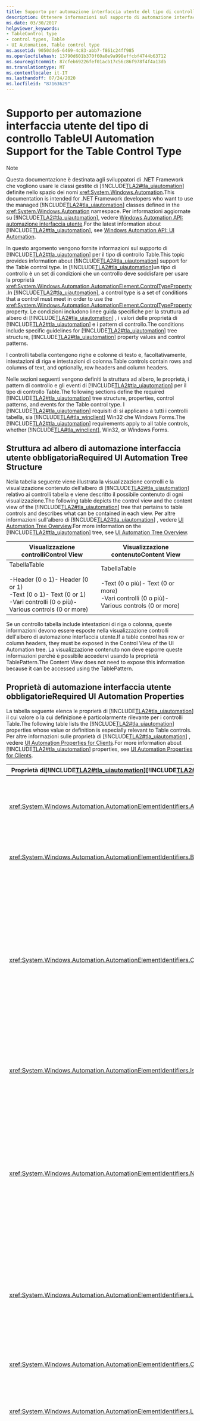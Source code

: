 ```yaml
---
title: Supporto per automazione interfaccia utente del tipo di controllo Table
description: Ottenere informazioni sul supporto di automazione interfaccia utente per il tipo di controllo Table. Informazioni sulla struttura ad albero, le proprietà, i pattern di controllo e gli eventi di richiesti.
ms.date: 03/30/2017
helpviewer_keywords:
- TableControl type
- control types, Table
- UI Automation, Table control type
ms.assetid: 9050dde5-6469-4c83-abb7-f861c24ff985
ms.openlocfilehash: 13790d601b370f60a0e9a998effcbf4744b63712
ms.sourcegitcommit: 87cfeb69226fef01acb17c56c86f978f4f4a13db
ms.translationtype: MT
ms.contentlocale: it-IT
ms.lasthandoff: 07/24/2020
ms.locfileid: "87163629"
---
```

# <a name="ui-automation-support-for-the-table-control-type"></a><span data-ttu-id="31e8f-104">Supporto per automazione interfaccia utente del tipo di controllo Table</span><span class="sxs-lookup"><span data-stu-id="31e8f-104">UI Automation Support for the Table Control Type</span></span>
> [!NOTE]
> <span data-ttu-id="31e8f-105">Questa documentazione è destinata agli sviluppatori di .NET Framework che vogliono usare le classi gestite di [!INCLUDE[TLA2#tla_uiautomation](../../../includes/tla2sharptla-uiautomation-md.md)] definite nello spazio dei nomi <xref:System.Windows.Automation>.</span><span class="sxs-lookup"><span data-stu-id="31e8f-105">This documentation is intended for .NET Framework developers who want to use the managed [!INCLUDE[TLA2#tla_uiautomation](../../../includes/tla2sharptla-uiautomation-md.md)] classes defined in the <xref:System.Windows.Automation> namespace.</span></span> <span data-ttu-id="31e8f-106">Per informazioni aggiornate su [!INCLUDE[TLA2#tla_uiautomation](../../../includes/tla2sharptla-uiautomation-md.md)], vedere [Windows Automation API: automazione interfaccia utente](/windows/win32/winauto/entry-uiauto-win32).</span><span class="sxs-lookup"><span data-stu-id="31e8f-106">For the latest information about [!INCLUDE[TLA2#tla_uiautomation](../../../includes/tla2sharptla-uiautomation-md.md)], see [Windows Automation API: UI Automation](/windows/win32/winauto/entry-uiauto-win32).</span></span>  
  
 <span data-ttu-id="31e8f-107">In questo argomento vengono fornite informazioni sul supporto di [!INCLUDE[TLA2#tla_uiautomation](../../../includes/tla2sharptla-uiautomation-md.md)] per il tipo di controllo Table.</span><span class="sxs-lookup"><span data-stu-id="31e8f-107">This topic provides information about [!INCLUDE[TLA2#tla_uiautomation](../../../includes/tla2sharptla-uiautomation-md.md)] support for the Table control type.</span></span> <span data-ttu-id="31e8f-108">In [!INCLUDE[TLA2#tla_uiautomation](../../../includes/tla2sharptla-uiautomation-md.md)]un tipo di controllo è un set di condizioni che un controllo deve soddisfare per usare la proprietà <xref:System.Windows.Automation.AutomationElement.ControlTypeProperty> .</span><span class="sxs-lookup"><span data-stu-id="31e8f-108">In [!INCLUDE[TLA2#tla_uiautomation](../../../includes/tla2sharptla-uiautomation-md.md)], a control type is a set of conditions that a control must meet in order to use the <xref:System.Windows.Automation.AutomationElement.ControlTypeProperty> property.</span></span> <span data-ttu-id="31e8f-109">Le condizioni includono linee guida specifiche per la struttura ad albero di [!INCLUDE[TLA2#tla_uiautomation](../../../includes/tla2sharptla-uiautomation-md.md)] , i valori delle proprietà di [!INCLUDE[TLA2#tla_uiautomation](../../../includes/tla2sharptla-uiautomation-md.md)] e i pattern di controllo.</span><span class="sxs-lookup"><span data-stu-id="31e8f-109">The conditions include specific guidelines for [!INCLUDE[TLA2#tla_uiautomation](../../../includes/tla2sharptla-uiautomation-md.md)] tree structure, [!INCLUDE[TLA2#tla_uiautomation](../../../includes/tla2sharptla-uiautomation-md.md)] property values and control patterns.</span></span>  
  
 <span data-ttu-id="31e8f-110">I controlli tabella contengono righe e colonne di testo e, facoltativamente, intestazioni di riga e intestazioni di colonna.</span><span class="sxs-lookup"><span data-stu-id="31e8f-110">Table controls contain rows and columns of text, and optionally, row headers and column headers.</span></span>  
  
 <span data-ttu-id="31e8f-111">Nelle sezioni seguenti vengono definiti la struttura ad albero, le proprietà, i pattern di controllo e gli eventi di [!INCLUDE[TLA2#tla_uiautomation](../../../includes/tla2sharptla-uiautomation-md.md)] per il tipo di controllo Table.</span><span class="sxs-lookup"><span data-stu-id="31e8f-111">The following sections define the required [!INCLUDE[TLA2#tla_uiautomation](../../../includes/tla2sharptla-uiautomation-md.md)] tree structure, properties, control patterns, and events for the Table control type.</span></span> <span data-ttu-id="31e8f-112">I [!INCLUDE[TLA2#tla_uiautomation](../../../includes/tla2sharptla-uiautomation-md.md)] requisiti di si applicano a tutti i controlli tabella, sia [!INCLUDE[TLA#tla_winclient](../../../includes/tlasharptla-winclient-md.md)] Win32 che Windows Forms.</span><span class="sxs-lookup"><span data-stu-id="31e8f-112">The [!INCLUDE[TLA2#tla_uiautomation](../../../includes/tla2sharptla-uiautomation-md.md)] requirements apply to all table controls, whether [!INCLUDE[TLA#tla_winclient](../../../includes/tlasharptla-winclient-md.md)], Win32, or Windows Forms.</span></span>  
  
<a name="Required_UI_Automation_Tree_Structure"></a>
## <a name="required-ui-automation-tree-structure"></a><span data-ttu-id="31e8f-113">Struttura ad albero di automazione interfaccia utente obbligatoria</span><span class="sxs-lookup"><span data-stu-id="31e8f-113">Required UI Automation Tree Structure</span></span>  
 <span data-ttu-id="31e8f-114">Nella tabella seguente viene illustrata la visualizzazione controlli e la visualizzazione contenuto dell'albero di [!INCLUDE[TLA2#tla_uiautomation](../../../includes/tla2sharptla-uiautomation-md.md)] relativo ai controlli tabella e viene descritto il possibile contenuto di ogni visualizzazione.</span><span class="sxs-lookup"><span data-stu-id="31e8f-114">The following table depicts the control view and the content view of the [!INCLUDE[TLA2#tla_uiautomation](../../../includes/tla2sharptla-uiautomation-md.md)] tree that pertains to table controls and describes what can be contained in each view.</span></span> <span data-ttu-id="31e8f-115">Per altre informazioni sull'albero di [!INCLUDE[TLA2#tla_uiautomation](../../../includes/tla2sharptla-uiautomation-md.md)] , vedere [UI Automation Tree Overview](ui-automation-tree-overview.md).</span><span class="sxs-lookup"><span data-stu-id="31e8f-115">For more information on the [!INCLUDE[TLA2#tla_uiautomation](../../../includes/tla2sharptla-uiautomation-md.md)] tree, see [UI Automation Tree Overview](ui-automation-tree-overview.md).</span></span>  
  
|<span data-ttu-id="31e8f-116">Visualizzazione controlli</span><span class="sxs-lookup"><span data-stu-id="31e8f-116">Control View</span></span>|<span data-ttu-id="31e8f-117">Visualizzazione contenuto</span><span class="sxs-lookup"><span data-stu-id="31e8f-117">Content View</span></span>|  
|------------------|------------------|  
|<span data-ttu-id="31e8f-118">Tabella</span><span class="sxs-lookup"><span data-stu-id="31e8f-118">Table</span></span><br /><br /> <span data-ttu-id="31e8f-119">-Header (0 o 1)</span><span class="sxs-lookup"><span data-stu-id="31e8f-119">-   Header (0 or 1)</span></span><br /><span data-ttu-id="31e8f-120">-Text (0 o 1)</span><span class="sxs-lookup"><span data-stu-id="31e8f-120">-   Text (0 or 1)</span></span><br /><span data-ttu-id="31e8f-121">-Vari controlli (0 o più)</span><span class="sxs-lookup"><span data-stu-id="31e8f-121">-   Various controls (0 or more)</span></span>|<span data-ttu-id="31e8f-122">Tabella</span><span class="sxs-lookup"><span data-stu-id="31e8f-122">Table</span></span><br /><br /> <span data-ttu-id="31e8f-123">-Text (0 o più)</span><span class="sxs-lookup"><span data-stu-id="31e8f-123">-   Text (0 or more)</span></span><br /><span data-ttu-id="31e8f-124">-Vari controlli (0 o più)</span><span class="sxs-lookup"><span data-stu-id="31e8f-124">-   Various controls (0 or more)</span></span>|  
  
 <span data-ttu-id="31e8f-125">Se un controllo tabella include intestazioni di riga o colonna, queste informazioni devono essere esposte nella visualizzazione controlli dell'albero di automazione interfaccia utente.</span><span class="sxs-lookup"><span data-stu-id="31e8f-125">If a table control has row or column headers, they must be exposed in the Control View of the UI Automation tree.</span></span> <span data-ttu-id="31e8f-126">La visualizzazione contenuto non deve esporre queste informazioni perché è possibile accedervi usando la proprietà TablePattern.</span><span class="sxs-lookup"><span data-stu-id="31e8f-126">The Content View does not need to expose this information because it can be accessed using the TablePattern.</span></span>  
  
<a name="Required_UI_Automation_Properties"></a>
## <a name="required-ui-automation-properties"></a><span data-ttu-id="31e8f-127">Proprietà di automazione interfaccia utente obbligatorie</span><span class="sxs-lookup"><span data-stu-id="31e8f-127">Required UI Automation Properties</span></span>  
 <span data-ttu-id="31e8f-128">La tabella seguente elenca le proprietà di [!INCLUDE[TLA2#tla_uiautomation](../../../includes/tla2sharptla-uiautomation-md.md)] il cui valore o la cui definizione è particolarmente rilevante per i controlli Table.</span><span class="sxs-lookup"><span data-stu-id="31e8f-128">The following table lists the [!INCLUDE[TLA2#tla_uiautomation](../../../includes/tla2sharptla-uiautomation-md.md)] properties whose value or definition is especially relevant to Table controls.</span></span> <span data-ttu-id="31e8f-129">Per altre informazioni sulle proprietà di [!INCLUDE[TLA2#tla_uiautomation](../../../includes/tla2sharptla-uiautomation-md.md)] , vedere [UI Automation Properties for Clients](ui-automation-properties-for-clients.md).</span><span class="sxs-lookup"><span data-stu-id="31e8f-129">For more information about [!INCLUDE[TLA2#tla_uiautomation](../../../includes/tla2sharptla-uiautomation-md.md)] properties, see [UI Automation Properties for Clients](ui-automation-properties-for-clients.md).</span></span>  
  
|<span data-ttu-id="31e8f-130">Proprietà di[!INCLUDE[TLA2#tla_uiautomation](../../../includes/tla2sharptla-uiautomation-md.md)]</span><span class="sxs-lookup"><span data-stu-id="31e8f-130">[!INCLUDE[TLA2#tla_uiautomation](../../../includes/tla2sharptla-uiautomation-md.md)] Property</span></span>|<span data-ttu-id="31e8f-131">Valore</span><span class="sxs-lookup"><span data-stu-id="31e8f-131">Value</span></span>|<span data-ttu-id="31e8f-132">Note</span><span class="sxs-lookup"><span data-stu-id="31e8f-132">Notes</span></span>|  
|------------------------------------------------------------------------------------|-----------|-----------|  
|<xref:System.Windows.Automation.AutomationElementIdentifiers.AutomationIdProperty>|<span data-ttu-id="31e8f-133">Vedere le note.</span><span class="sxs-lookup"><span data-stu-id="31e8f-133">See notes.</span></span>|<span data-ttu-id="31e8f-134">Il valore di questa proprietà deve essere univoco in tutti i controlli in un'applicazione.</span><span class="sxs-lookup"><span data-stu-id="31e8f-134">The value of this property needs to be unique across all controls in an application.</span></span>|  
|<xref:System.Windows.Automation.AutomationElementIdentifiers.BoundingRectangleProperty>|<span data-ttu-id="31e8f-135">Vedere le note.</span><span class="sxs-lookup"><span data-stu-id="31e8f-135">See notes.</span></span>|<span data-ttu-id="31e8f-136">Il rettangolo più esterno che contiene l'intero controllo.</span><span class="sxs-lookup"><span data-stu-id="31e8f-136">The outermost rectangle that contains the whole control.</span></span>|  
|<xref:System.Windows.Automation.AutomationElementIdentifiers.ClickablePointProperty>|<span data-ttu-id="31e8f-137">Vedere le note.</span><span class="sxs-lookup"><span data-stu-id="31e8f-137">See notes.</span></span>|<span data-ttu-id="31e8f-138">Supportata se è presente un rettangolo di delimitazione.</span><span class="sxs-lookup"><span data-stu-id="31e8f-138">Supported if there is a bounding rectangle.</span></span> <span data-ttu-id="31e8f-139">Se non tutti i punti all'interno del rettangolo di delimitazione sono selezionabili ed è stato eseguito un processo di hit testing specializzato, eseguire l'override e implementare un punto selezionabile.</span><span class="sxs-lookup"><span data-stu-id="31e8f-139">If not every point within the bounding rectangle is clickable, and you perform specialized hit testing, then override and provide a clickable point.</span></span>|  
|<xref:System.Windows.Automation.AutomationElementIdentifiers.IsKeyboardFocusableProperty>|<span data-ttu-id="31e8f-140">Vedere le note.</span><span class="sxs-lookup"><span data-stu-id="31e8f-140">See notes.</span></span>|<span data-ttu-id="31e8f-141">Se il controllo può ricevere lo stato attivo, deve supportare questa proprietà.</span><span class="sxs-lookup"><span data-stu-id="31e8f-141">If the control can receive keyboard focus, it must support this property.</span></span>|  
|<xref:System.Windows.Automation.AutomationElementIdentifiers.NameProperty>|<span data-ttu-id="31e8f-142">Vedere le note.</span><span class="sxs-lookup"><span data-stu-id="31e8f-142">See notes.</span></span>|<span data-ttu-id="31e8f-143">Il controllo tabella in genere ricava il proprio nome da un'etichetta di testo statico.</span><span class="sxs-lookup"><span data-stu-id="31e8f-143">The table control typically gets its name from a static text label.</span></span> <span data-ttu-id="31e8f-144">Se non è presente alcuna etichetta di testo statico, è necessario assegnare una proprietà Name che deve essere sempre disponibile per descrivere lo scopo della tabella.</span><span class="sxs-lookup"><span data-stu-id="31e8f-144">If there is no static text label, you must assign a Name property that must always be available to explain the purpose of the table.</span></span>|  
|<xref:System.Windows.Automation.AutomationElementIdentifiers.LabeledByProperty>|<span data-ttu-id="31e8f-145">Vedere le note.</span><span class="sxs-lookup"><span data-stu-id="31e8f-145">See notes.</span></span>|<span data-ttu-id="31e8f-146">Se è presente un'etichetta di testo statico, questa proprietà deve esporre un riferimento all'elemento di automazione del controllo.</span><span class="sxs-lookup"><span data-stu-id="31e8f-146">If there is a static text label, this property should expose a reference to the automation element of the control.</span></span>|  
|<xref:System.Windows.Automation.AutomationElementIdentifiers.ControlTypeProperty>|<span data-ttu-id="31e8f-147">Tabella</span><span class="sxs-lookup"><span data-stu-id="31e8f-147">Table</span></span>|<span data-ttu-id="31e8f-148">Questo valore è uguale per tutti i framework dell'interfaccia utente.</span><span class="sxs-lookup"><span data-stu-id="31e8f-148">This value is the same for all UI frameworks.</span></span>|  
|<xref:System.Windows.Automation.AutomationElementIdentifiers.LocalizedControlTypeProperty>|<span data-ttu-id="31e8f-149">"table"</span><span class="sxs-lookup"><span data-stu-id="31e8f-149">"table"</span></span>|<span data-ttu-id="31e8f-150">Stringa localizzata corrispondente al tipo di controllo Table.</span><span class="sxs-lookup"><span data-stu-id="31e8f-150">Localized string corresponding to the Table control type.</span></span>|  
|<xref:System.Windows.Automation.AutomationElementIdentifiers.HelpTextProperty>|<span data-ttu-id="31e8f-151">Vedere le note.</span><span class="sxs-lookup"><span data-stu-id="31e8f-151">See notes.</span></span>|<span data-ttu-id="31e8f-152">Altre informazioni sullo scopo della tabella devono essere esposte tramite questa proprietà se non viene illustrata in modo sufficiente accedendo alla proprietà NameProperty.</span><span class="sxs-lookup"><span data-stu-id="31e8f-152">More details about the purpose of the table should be exposed through this property if it is not sufficiently explained by accessing the NameProperty.</span></span>|  
|<xref:System.Windows.Automation.AutomationElementIdentifiers.IsContentElementProperty>|<span data-ttu-id="31e8f-153">True</span><span class="sxs-lookup"><span data-stu-id="31e8f-153">True</span></span>|<span data-ttu-id="31e8f-154">Il controllo tabella deve essere sempre di tipo contenuto.</span><span class="sxs-lookup"><span data-stu-id="31e8f-154">The table control must always be content.</span></span>|  
|<xref:System.Windows.Automation.AutomationElementIdentifiers.IsControlElementProperty>|<span data-ttu-id="31e8f-155">True</span><span class="sxs-lookup"><span data-stu-id="31e8f-155">True</span></span>|<span data-ttu-id="31e8f-156">Il controllo tabella deve essere sempre un controllo.</span><span class="sxs-lookup"><span data-stu-id="31e8f-156">The table control must always be a control.</span></span>|  
  
<a name="Required_UI_Automation_Control_Patterns"></a>
## <a name="required-ui-automation-control-patterns"></a><span data-ttu-id="31e8f-157">Pattern di controllo obbligatori per l'automazione interfaccia utente</span><span class="sxs-lookup"><span data-stu-id="31e8f-157">Required UI Automation Control Patterns</span></span>  
 <span data-ttu-id="31e8f-158">La tabella seguente elenca i pattern di controllo dell' [!INCLUDE[TLA2#tla_uiautomation](../../../includes/tla2sharptla-uiautomation-md.md)] che devono essere supportati da tutti i controlli tabella.</span><span class="sxs-lookup"><span data-stu-id="31e8f-158">The following table lists the [!INCLUDE[TLA2#tla_uiautomation](../../../includes/tla2sharptla-uiautomation-md.md)] control patterns required to be supported by Table controls.</span></span> <span data-ttu-id="31e8f-159">Per altre informazioni sui pattern di controllo, vedere [UI Automation Control Patterns Overview](ui-automation-control-patterns-overview.md).</span><span class="sxs-lookup"><span data-stu-id="31e8f-159">For more information on control patterns, see [UI Automation Control Patterns Overview](ui-automation-control-patterns-overview.md).</span></span>  
  
|<span data-ttu-id="31e8f-160">Pattern di controllo</span><span class="sxs-lookup"><span data-stu-id="31e8f-160">Control Pattern</span></span>|<span data-ttu-id="31e8f-161">Supporto</span><span class="sxs-lookup"><span data-stu-id="31e8f-161">Support</span></span>|<span data-ttu-id="31e8f-162">Note</span><span class="sxs-lookup"><span data-stu-id="31e8f-162">Notes</span></span>|  
|---------------------|-------------|-----------|  
|<xref:System.Windows.Automation.Provider.IGridProvider>|<span data-ttu-id="31e8f-163">Sì</span><span class="sxs-lookup"><span data-stu-id="31e8f-163">Yes</span></span>|<span data-ttu-id="31e8f-164">Il controllo tabella supporta sempre questo pattern di controllo perché gli elementi che contiene dispone di dati visualizzati in una griglia.</span><span class="sxs-lookup"><span data-stu-id="31e8f-164">The table control always supports this control pattern because the items that it contains have data that is presented in a grid.</span></span>|  
|<xref:System.Windows.Automation.Provider.IGridItemProvider>|<span data-ttu-id="31e8f-165">Sì (obbligatorio con oggetti figlio)</span><span class="sxs-lookup"><span data-stu-id="31e8f-165">Yes (required with child objects)</span></span>|<span data-ttu-id="31e8f-166">Gli oggetti interni di una tabella devono supportare sia il pattern di controllo GridItem sia il pattern di controllo TableItem.</span><span class="sxs-lookup"><span data-stu-id="31e8f-166">The inner objects of a table should support both the GridItem and TableItem control patterns.</span></span> <span data-ttu-id="31e8f-167">La tabella stessa non deve supportare il pattern di controllo GridItem o TableItem, a meno che la tabella non faccia parte di un'altra tabella.</span><span class="sxs-lookup"><span data-stu-id="31e8f-167">The table itself need not support the GridItem or TableItem control patterns unless the table is part of another table.</span></span>|  
|<xref:System.Windows.Automation.Provider.ITableProvider>|<span data-ttu-id="31e8f-168">Sì</span><span class="sxs-lookup"><span data-stu-id="31e8f-168">Yes</span></span>|<span data-ttu-id="31e8f-169">Il controllo tabella supporta sempre l'associazione di intestazioni al contenuto.</span><span class="sxs-lookup"><span data-stu-id="31e8f-169">The table control always has the capability of having headers associated with the content.</span></span>|  
|<xref:System.Windows.Automation.Provider.ITableItemProvider>|<span data-ttu-id="31e8f-170">Sì (obbligatorio con oggetti figlio)</span><span class="sxs-lookup"><span data-stu-id="31e8f-170">Yes (required with child objects)</span></span>|<span data-ttu-id="31e8f-171">Gli oggetti interni di una tabella devono supportare sia il pattern di controllo GridItem sia il pattern di controllo TableItem.</span><span class="sxs-lookup"><span data-stu-id="31e8f-171">The inner objects of a table should support both the GridItem and TableItem control patterns.</span></span> <span data-ttu-id="31e8f-172">La tabella stessa non deve supportare il pattern di controllo GridItem o TableItem, a meno che la tabella non faccia parte di un'altra tabella.</span><span class="sxs-lookup"><span data-stu-id="31e8f-172">The table itself need not support the GridItem or TableItem control patterns unless the table is part of another table.</span></span>|  
  
<a name="Required_UI_Automation_Events"></a>
## <a name="required-ui-automation-events"></a><span data-ttu-id="31e8f-173">Eventi di automazione interfaccia utente obbligatori</span><span class="sxs-lookup"><span data-stu-id="31e8f-173">Required UI Automation Events</span></span>  
 <span data-ttu-id="31e8f-174">La tabella seguente elenca gli eventi dell' [!INCLUDE[TLA2#tla_uiautomation](../../../includes/tla2sharptla-uiautomation-md.md)] che devono essere supportati da tutti i controlli tabella.</span><span class="sxs-lookup"><span data-stu-id="31e8f-174">The following table lists the [!INCLUDE[TLA2#tla_uiautomation](../../../includes/tla2sharptla-uiautomation-md.md)] events required to be supported by all table controls.</span></span> <span data-ttu-id="31e8f-175">Per altre informazioni sugli eventi, vedere [UI Automation Events Overview](ui-automation-events-overview.md).</span><span class="sxs-lookup"><span data-stu-id="31e8f-175">For more information on events, see [UI Automation Events Overview](ui-automation-events-overview.md).</span></span>  
  
|<span data-ttu-id="31e8f-176">o[!INCLUDE[TLA2#tla_uiautomation](../../../includes/tla2sharptla-uiautomation-md.md)]</span><span class="sxs-lookup"><span data-stu-id="31e8f-176">[!INCLUDE[TLA2#tla_uiautomation](../../../includes/tla2sharptla-uiautomation-md.md)] Event</span></span>|<span data-ttu-id="31e8f-177">Supporto</span><span class="sxs-lookup"><span data-stu-id="31e8f-177">Support</span></span>|<span data-ttu-id="31e8f-178">Note</span><span class="sxs-lookup"><span data-stu-id="31e8f-178">Notes</span></span>|  
|---------------------------------------------------------------------------------|-------------|-----------|  
|<span data-ttu-id="31e8f-179">Evento di modifica della proprietà<xref:System.Windows.Automation.AutomationElementIdentifiers.BoundingRectangleProperty> .</span><span class="sxs-lookup"><span data-stu-id="31e8f-179"><xref:System.Windows.Automation.AutomationElementIdentifiers.BoundingRectangleProperty> property-changed event.</span></span>|<span data-ttu-id="31e8f-180">Richiesto</span><span class="sxs-lookup"><span data-stu-id="31e8f-180">Required</span></span>|<span data-ttu-id="31e8f-181">Nessuno</span><span class="sxs-lookup"><span data-stu-id="31e8f-181">None</span></span>|  
|<span data-ttu-id="31e8f-182">Evento di modifica della proprietà<xref:System.Windows.Automation.AutomationElementIdentifiers.IsOffscreenProperty> .</span><span class="sxs-lookup"><span data-stu-id="31e8f-182"><xref:System.Windows.Automation.AutomationElementIdentifiers.IsOffscreenProperty> property-changed event.</span></span>|<span data-ttu-id="31e8f-183">Richiesto</span><span class="sxs-lookup"><span data-stu-id="31e8f-183">Required</span></span>|<span data-ttu-id="31e8f-184">Nessuno</span><span class="sxs-lookup"><span data-stu-id="31e8f-184">None</span></span>|  
|<span data-ttu-id="31e8f-185">Evento di modifica della proprietà<xref:System.Windows.Automation.AutomationElementIdentifiers.IsEnabledProperty> .</span><span class="sxs-lookup"><span data-stu-id="31e8f-185"><xref:System.Windows.Automation.AutomationElementIdentifiers.IsEnabledProperty> property-changed event.</span></span>|<span data-ttu-id="31e8f-186">Richiesto</span><span class="sxs-lookup"><span data-stu-id="31e8f-186">Required</span></span>|<span data-ttu-id="31e8f-187">Nessuno</span><span class="sxs-lookup"><span data-stu-id="31e8f-187">None</span></span>|  
|<xref:System.Windows.Automation.AutomationElementIdentifiers.AutomationFocusChangedEvent>|<span data-ttu-id="31e8f-188">Richiesto</span><span class="sxs-lookup"><span data-stu-id="31e8f-188">Required</span></span>|<span data-ttu-id="31e8f-189">Nessuno</span><span class="sxs-lookup"><span data-stu-id="31e8f-189">None</span></span>|  
|<xref:System.Windows.Automation.AutomationElementIdentifiers.StructureChangedEvent>|<span data-ttu-id="31e8f-190">Richiesto</span><span class="sxs-lookup"><span data-stu-id="31e8f-190">Required</span></span>|<span data-ttu-id="31e8f-191">Nessuno</span><span class="sxs-lookup"><span data-stu-id="31e8f-191">None</span></span>|  
  
## <a name="see-also"></a><span data-ttu-id="31e8f-192">Vedere anche</span><span class="sxs-lookup"><span data-stu-id="31e8f-192">See also</span></span>

- <xref:System.Windows.Automation.ControlType.Table>
- [<span data-ttu-id="31e8f-193">Cenni preliminari sui tipi di controllo per l'automazione interfaccia utente</span><span class="sxs-lookup"><span data-stu-id="31e8f-193">UI Automation Control Types Overview</span></span>](ui-automation-control-types-overview.md)
- [<span data-ttu-id="31e8f-194">Cenni preliminari su automazione interfaccia utente</span><span class="sxs-lookup"><span data-stu-id="31e8f-194">UI Automation Overview</span></span>](ui-automation-overview.md)
